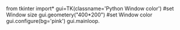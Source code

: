 from tkinter import*
gui=TK(classname='Python Window color')
#set Window size
gui.geometery("400*200")
#set Window color
gui.configure(bg='pink')
gui.mainloop.
